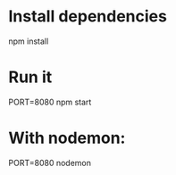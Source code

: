 
# Install dependencies
npm install

# Run it
PORT=8080 npm start

# With nodemon:
PORT=8080 nodemon
```
